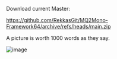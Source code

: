 Download current Master:

https://github.com/RekkasGit/MQ2Mono-Framework64/archive/refs/heads/main.zip

A picture is worth 1000 words as they say.


![image](https://github.com/RekkasGit/MQ2Mono-Framework64/assets/4657161/762d4cb7-0c8a-4c96-b306-2e088d8d0b47)
